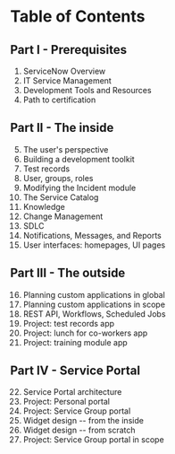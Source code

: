 # Table of Contents

## Part I - Prerequisites

1. ServiceNow Overview
2. IT Service Management
3. Development Tools and Resources
4. Path to certification

## Part II - The inside 

5. The user's perspective
6. Building a development toolkit
7. Test records
8. User, groups, roles
9. Modifying the Incident module
10. The Service Catalog
11. Knowledge
12. Change Management
13. SDLC
14. Notifications, Messages, and Reports
15. User interfaces: homepages, UI pages

## Part III - The outside

16. Planning custom applications in global
17. Planning custom applications in scope
18. REST API, Workflows, Scheduled Jobs
19. Project: test records app
20. Project: lunch for co-workers app
21. Project: training module app

## Part IV - Service Portal

22. Service Portal architecture
23. Project: Personal portal
24. Project: Service Group portal
25. Widget design -- from the inside
26. Widget design -- from scratch
27. Project: Service Group portal in scope

